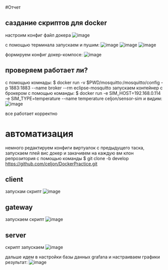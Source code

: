 #Отчет
## саздание скриптов для docker
настроим конфиг файл докера
![image](https://github.com/celjon/DockerPractice/assets/134550766/d61ee517-2bb6-4945-b254-7a7ca837448c)

с помощью терминала запускаем и пушим:
![image](https://github.com/celjon/DockerPractice/assets/134550766/57d62d14-f1ff-42a9-babc-4a94cebe2b75)
![image](https://github.com/celjon/DockerPractice/assets/134550766/3ae451a0-4098-40a9-b8aa-74b1f994dc71)
![image](https://github.com/celjon/DockerPractice/assets/134550766/bf4de6b4-6aa1-4bf1-b82e-7629e6842e5d)

формируем конфиг докер-компосе:
![image](https://github.com/celjon/DockerPractice/assets/134550766/4be2ef04-0cef-42de-9c55-e9b35570e4ba)

## проверяем работает ли?
с помощью комнады:
$ docker run -v $PWD/mosquitto:/mosquitto/config -p 1883:1883 --name broker --rm eclipse-mosquitto
запускаем контейнер с брокером c помощью команды:
$ docker run -e SIM_HOST=192.168.0.114 -e SIM_TYPE=temperature --name temperature celjon/sensor-sim
и видим:
![image](https://github.com/celjon/DockerPractice/assets/134550766/f6352f1f-8058-4e7c-b8ce-88f68f34547b)

все работает корректно
# автоматизация
немного редактируем конфиги виртуалок с предыдущего таска, запускаем плей вис докер и закачивем на каждую вм клон репрозитория с помощью команды
$ git clone -b develop https://github.com/celjon/DockerPractice.git
## client
запускам скрипт
![image](https://github.com/celjon/DockerPractice/assets/134550766/cdd0a32f-5966-45b1-b5b3-6c01cc15acf4)

## gateway
запускаем скрипт
![image](https://github.com/celjon/DockerPractice/assets/134550766/4fcc37eb-98ff-46a0-a1e6-99df917e9457)

## server
скрипт запускаем
![image](https://github.com/celjon/DockerPractice/assets/134550766/3898f1f7-f4f9-4cd4-b287-222d5e0570c0)

дальше идем в настройки базы данных grafana и настраиваем графики
результат:
![image](https://github.com/celjon/DockerPractice/assets/134550766/a11b53db-8d3f-4f9b-9b60-c0d51afbedba)
